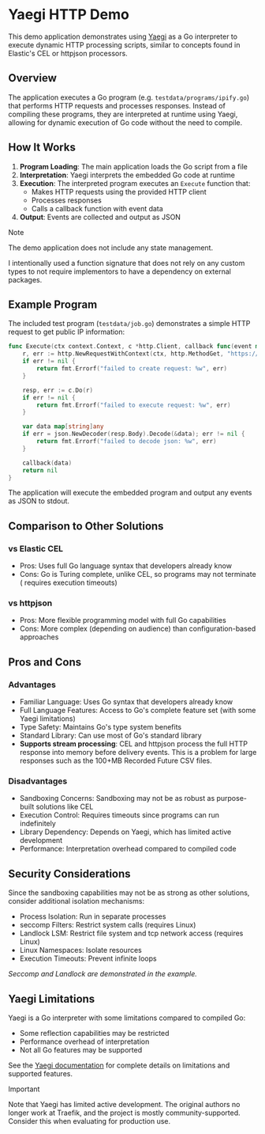 # Yaegi HTTP Demo

This demo application demonstrates
using [Yaegi](https://github.com/traefik/yaegi) as a Go interpreter to execute
dynamic HTTP processing scripts, similar to concepts found in Elastic's CEL or
httpjson processors.

## Overview

The application executes a Go program (e.g. `testdata/programs/ipify.go`) that
performs HTTP requests and processes responses. Instead of compiling these
programs, they are interpreted at runtime using Yaegi, allowing for dynamic
execution of Go code without the need to compile.

## How It Works

1. **Program Loading**: The main application loads the Go script from a file
2. **Interpretation**: Yaegi interprets the embedded Go code at runtime
3. **Execution**: The interpreted program executes an `Execute` function that:
   - Makes HTTP requests using the provided HTTP client
   - Processes responses
   - Calls a callback function with event data
4. **Output**: Events are collected and output as JSON

> [!NOTE]
> The demo application does not include any state management.

I intentionally used a function signature that does not rely on any custom types
to not require implementors to have a dependency on external packages.

## Example Program

The included test program (`testdata/job.go`) demonstrates a simple HTTP request
to get public IP information:

```go
func Execute(ctx context.Context, c *http.Client, callback func(event map[string]any)) error {
    r, err := http.NewRequestWithContext(ctx, http.MethodGet, "https://api.ipify.org?format=json", nil)
    if err != nil {
        return fmt.Errorf("failed to create request: %w", err)
    }

    resp, err := c.Do(r)
    if err != nil {
        return fmt.Errorf("failed to execute request: %w", err)
    }

    var data map[string]any
    if err = json.NewDecoder(resp.Body).Decode(&data); err != nil {
        return fmt.Errorf("failed to decode json: %w", err)
    }

    callback(data)
    return nil
}
```

The application will execute the embedded program and output any events as JSON
to stdout.

## Comparison to Other Solutions

### vs Elastic CEL

- Pros: Uses full Go language syntax that developers already know
- Cons: Go is Turing complete, unlike CEL, so programs may not terminate (
  requires execution timeouts)

### vs httpjson

- Pros: More flexible programming model with full Go capabilities
- Cons: More complex (depending on audience) than configuration-based approaches

## Pros and Cons

### Advantages

- Familiar Language: Uses Go syntax that developers already know
- Full Language Features: Access to Go's complete feature set (with some Yaegi
  limitations)
- Type Safety: Maintains Go's type system benefits
- Standard Library: Can use most of Go's standard library
- **Supports stream processing**: CEL and httpjson process the full HTTP
  response into memory before delivery events. This is a problem for large
  responses such as the 100+MB Recorded Future CSV files.

### Disadvantages

- Sandboxing Concerns: Sandboxing may not be as robust as purpose-built
  solutions like CEL
- Execution Control: Requires timeouts since programs can run indefinitely
- Library Dependency: Depends on Yaegi, which has limited active development
- Performance: Interpretation overhead compared to compiled code

## Security Considerations

Since the sandboxing capabilities may not be as strong as other solutions,
consider additional isolation mechanisms:

- Process Isolation: Run in separate processes
- seccomp Filters: Restrict system calls (requires Linux)
- Landlock LSM: Restrict file system and tcp network access (requires Linux)
- Linux Namespaces: Isolate resources
- Execution Timeouts: Prevent infinite loops

_Seccomp and Landlock are demonstrated in the example._

## Yaegi Limitations

Yaegi is a Go interpreter with some limitations compared to compiled Go:

- Some reflection capabilities may be restricted
- Performance overhead of interpretation
- Not all Go features may be supported

See the [Yaegi documentation](https://github.com/traefik/yaegi) for complete
details on limitations and supported features.

> [!IMPORTANT]
> Note that Yaegi has limited active development. The original authors no longer
> work at Traefik, and the project is mostly community-supported. Consider this
> when evaluating for production use.

